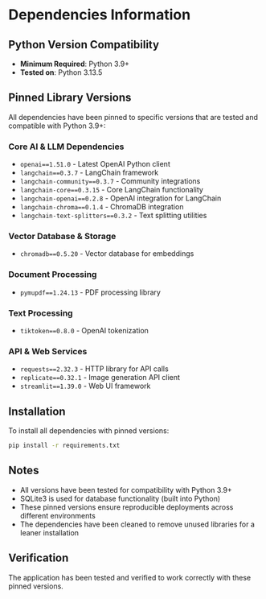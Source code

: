 # Dependencies Information

## Python Version Compatibility
- **Minimum Required**: Python 3.9+
- **Tested on**: Python 3.13.5

## Pinned Library Versions

All dependencies have been pinned to specific versions that are tested and compatible with Python 3.9+:

### Core AI & LLM Dependencies
- `openai==1.51.0` - Latest OpenAI Python client
- `langchain==0.3.7` - LangChain framework
- `langchain-community==0.3.7` - Community integrations
- `langchain-core==0.3.15` - Core LangChain functionality
- `langchain-openai==0.2.8` - OpenAI integration for LangChain
- `langchain-chroma==0.1.4` - ChromaDB integration
- `langchain-text-splitters==0.3.2` - Text splitting utilities

### Vector Database & Storage
- `chromadb==0.5.20` - Vector database for embeddings

### Document Processing
- `pymupdf==1.24.13` - PDF processing library

### Text Processing
- `tiktoken==0.8.0` - OpenAI tokenization

### API & Web Services
- `requests==2.32.3` - HTTP library for API calls
- `replicate==0.32.1` - Image generation API client
- `streamlit==1.39.0` - Web UI framework

## Installation

To install all dependencies with pinned versions:

```bash
pip install -r requirements.txt
```

## Notes

- All versions have been tested for compatibility with Python 3.9+
- SQLite3 is used for database functionality (built into Python)
- These pinned versions ensure reproducible deployments across different environments
- The dependencies have been cleaned to remove unused libraries for a leaner installation

## Verification

The application has been tested and verified to work correctly with these pinned versions.
